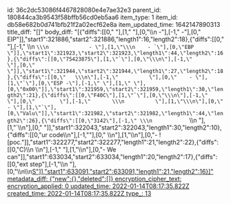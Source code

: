 id: 36c2dc53086f4467828080e4e7ae32e3
parent_id: 180844ca3b9543f58bffb56cd0eb5aa6
item_type: 1
item_id: db58e682b0d741bfb21f2a02ecf62e8a
item_updated_time: 1642147890313
title_diff: "[]"
body_diff: "[{\"diffs\":[[0,\"    \"],[1,\"    \"],[0,\"\\\n    -\"],[-1,\" -\"],[0,\" EIP\"]],\"start1\":321886,\"start2\":321886,\"length1\":16,\"length2\":18},{\"diffs\":[[0,\"    \"],[-1,\"    \\\n            ```\\\n             - \"],[1,\"\\\n    - `\"],[0,\"EBP \"]],\"start1\":321923,\"start2\":321923,\"length1\":44,\"length2\":16},{\"diffs\":[[0,\"75423875\"],[1,\"`\"],[0,\"\\\n\"],[-1,\"          \"],[0,\"        \"]],\"start1\":321944,\"start2\":321944,\"length1\":27,\"length2\":18},{\"diffs\":[[0,\"   \\\n\"],[-1,\"          \"],[0,\"    - \"],[1,\"`\"],[0,\"ESP -\"],[-1,\" \"],[1,\" \"],[0,\"0x00\"]],\"start1\":321959,\"start2\":321959,\"length1\":30,\"length2\":21},{\"diffs\":[[0,\"F40C\"],[1,\"`\"],[0,\"\\\n\"],[-1,\"   \"],[0,\"        \"],[-1,\"       \\\n          \"],[1,\"\\\n\"],[0,\"    - \"],[1,\"`\"],[0,\"Valu\"]],\"start1\":321982,\"start2\":321982,\"length1\":44,\"length2\":26},{\"diffs\":[[0,\"3142\"],[-1,\" \\\n            ```\\\n    \"],[1,\"`\\\n\"],[0,\"    \"]],\"start1\":322043,\"start2\":322043,\"length1\":30,\"length2\":10},{\"diffs\":[[0,\"ur code\\\n\"],[-1,\"\"],[0,\"    \\\n\"],[1,\"\\\n\"],[0,\"- ![poc.\"]],\"start1\":322277,\"start2\":322277,\"length1\":21,\"length2\":22},{\"diffs\":[[0,\"C)\\\n    \\\n\"],[-1,\"    \"],[1,\"\\\n\"],[0,\"- We can\"]],\"start1\":633034,\"start2\":633034,\"length1\":20,\"length2\":17},{\"diffs\":[[0,\"ext step\"],[-1,\"\\\n    \"],[0,\"\\\n\\\n<ins>S\"]],\"start1\":633091,\"start2\":633091,\"length1\":21,\"length2\":16}]"
metadata_diff: {"new":{},"deleted":[]}
encryption_cipher_text: 
encryption_applied: 0
updated_time: 2022-01-14T08:17:35.822Z
created_time: 2022-01-14T08:17:35.822Z
type_: 13
